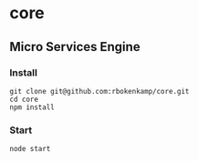 # core

## Micro Services Engine

### Install
``` 
git clone git@github.com:rbokenkamp/core.git
cd core
npm install
```

### Start
```
node start
```
